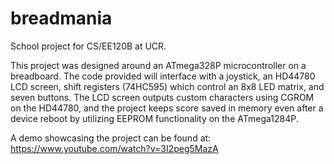 # breadmania
School project for CS/EE120B at UCR. 

This project was designed around an ATmega328P microcontroller on a breadboard. The code provided will interface with a joystick, an HD44780 LCD screen, shift registers (74HC595) which control an 8x8 LED matrix, and seven buttons. The LCD screen outputs custom characters using CGROM on the HD44780, and the project keeps score saved in memory even after a device reboot by utilizing EEPROM functionality on the ATmega1284P.

A demo showcasing the project can be found at: https://www.youtube.com/watch?v=3I2peg5MazA
